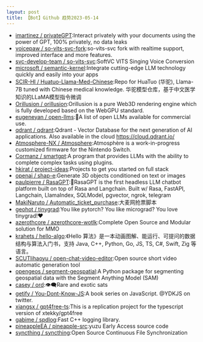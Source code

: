 ```yaml
---
layout: post
title: 【Bot】Github 趋势2023-05-14
---
```


* [imartinez / privateGPT](https://github.com/imartinez/privateGPT):Interact privately with your documents using the power of GPT, 100% privately, no data leaks
* [voicepaw / so-vits-svc-fork](https://github.com/voicepaw/so-vits-svc-fork):so-vits-svc fork with realtime support, improved interface and more features.
* [svc-develop-team / so-vits-svc](https://github.com/svc-develop-team/so-vits-svc):SoftVC VITS Singing Voice Conversion
* [microsoft / semantic-kernel](https://github.com/microsoft/semantic-kernel):Integrate cutting-edge LLM technology quickly and easily into your apps
* [SCIR-HI / Huatuo-Llama-Med-Chinese](https://github.com/SCIR-HI/Huatuo-Llama-Med-Chinese):Repo for HuaTuo (华驼), Llama-7B tuned with Chinese medical knowledge. 华驼模型仓库，基于中文医学知识的LLaMA模型指令微调
* [Orillusion / orillusion](https://github.com/Orillusion/orillusion):Orillusion is a pure Web3D rendering engine which is fully developed based on the WebGPU standard.
* [eugeneyan / open-llms](https://github.com/eugeneyan/open-llms):🤖A list of open LLMs available for commercial use.
* [qdrant / qdrant](https://github.com/qdrant/qdrant):Qdrant - Vector Database for the next generation of AI applications. Also available in the cloud https://cloud.qdrant.io/
* [Atmosphere-NX / Atmosphere](https://github.com/Atmosphere-NX/Atmosphere):Atmosphère is a work-in-progress customized firmware for the Nintendo Switch.
* [Cormanz / smartgpt](https://github.com/Cormanz/smartgpt):A program that provides LLMs with the ability to complete complex tasks using plugins.
* [hkirat / project-ideas](https://github.com/hkirat/project-ideas):Projects to get you started on full stack
* [openai / shap-e](https://github.com/openai/shap-e):Generate 3D objects conditioned on text or images
* [paulpierre / RasaGPT](https://github.com/paulpierre/RasaGPT):💬RasaGPT is the first headless LLM chatbot platform built on top of Rasa and Langchain. Built w/ Rasa, FastAPI, Langchain, LlamaIndex, SQLModel, pgvector, ngrok, telegram
* [MakiNaruto / Automatic_ticket_purchase](https://github.com/MakiNaruto/Automatic_ticket_purchase):大麦网抢票脚本
* [geohot / tinygrad](https://github.com/geohot/tinygrad):You like pytorch? You like micrograd? You love tinygrad!❤️
* [azerothcore / azerothcore-wotlk](https://github.com/azerothcore/azerothcore-wotlk):Complete Open Source and Modular solution for MMO
* [krahets / hello-algo](https://github.com/krahets/hello-algo):《Hello 算法》是一本动画图解、能运行、可提问的数据结构与算法入门书，支持 Java, C++, Python, Go, JS, TS, C#, Swift, Zig 等语言。
* [SCUTlihaoyu / open-chat-video-editor](https://github.com/SCUTlihaoyu/open-chat-video-editor):Open source short video automatic generation tool
* [opengeos / segment-geospatial](https://github.com/opengeos/segment-geospatial):A Python package for segmenting geospatial data with the Segment Anything Model (SAM)
* [casey / ord](https://github.com/casey/ord):👁‍🗨Rare and exotic sats
* [getify / You-Dont-Know-JS](https://github.com/getify/You-Dont-Know-JS):A book series on JavaScript. @YDKJS on twitter.
* [xiangsx / gpt4free-ts](https://github.com/xiangsx/gpt4free-ts):This is a replication project for the typescript version of xtekky/gpt4free
* [gabime / spdlog](https://github.com/gabime/spdlog):Fast C++ logging library.
* [pineappleEA / pineapple-src](https://github.com/pineappleEA/pineapple-src):yuzu Early Access source code
* [syncthing / syncthing](https://github.com/syncthing/syncthing):Open Source Continuous File Synchronization
